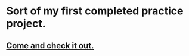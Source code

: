 # Sort of my first completed practice project.

## [Come and check it out.](https://tindog-offcial.netlify.app/)
